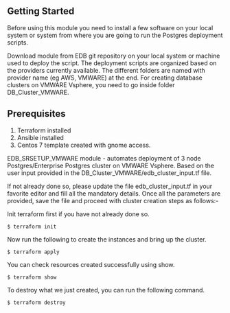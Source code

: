 ## Getting Started
Before using this module you need to install a few software on your local system or system from where you are going to run the Postgres deployment scripts. 

Download module from EDB git repository on your local system or machine used to deploy the script. The deployment scripts are organized based on the providers currently available. The different folders are named with provider name (eg AWS, VMWARE) at the end. For creating database clusters on VMWARE Vsphere, you need to go inside folder DB_Cluster_VMWARE.

## Prerequisites
1. Terraform installed 
2. Ansible installed
3. Centos 7 template created with gnome access.

EDB_SRSETUP_VMWARE module - automates deployment of 3 node Postgres/Enterprise Postgres cluster on VMWARE Vsphere. Based on the user input provided in the DB_Cluster_VMWARE/edb_cluster_input.tf file.

If not already done so, please update the file edb_cluster_input.tf in your favorite editor and fill all the mandatory details. Once all the parameters are provided, save the file and proceed with cluster creation steps as follows:-


Init terraform first if you have not already done so.

```
$ terraform init
```

Now run the following to create the instances and bring up the cluster.

```
$ terraform apply
```
You can check resources created successfully using show.

```
$ terraform show
```
To destroy what we just created, you can run the following command.

```
$ terraform destroy
```

